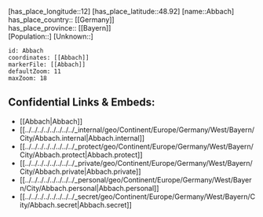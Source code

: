 ﻿---
location: [48.92,12] 
mapzoom: [7,12] 
mapmarker: city 
type: City
tags:
- geo/City


SpocWebEntityId: 28641
isDeleted: false
confidential: public

---
[has_place_longitude::12] 
[has_place_latitude::48.92] 
[name::Abbach] 
has_place_country:: [[Germany]]  
has_place_province:: [[Bayern]]  
[Population::] 
[Unknown::] 


```leaflet
id: Abbach
coordinates: [[Abbach]] 
markerFile: [[Abbach]] 
defaultZoom: 11 
maxZoom: 18
```


## Confidential Links & Embeds: 
- [[Abbach|Abbach]]  
- [[../../../../../../../../_internal/geo/Continent/Europe/Germany/West/Bayern/City/Abbach.internal|Abbach.internal]] 
- [[../../../../../../../../_protect/geo/Continent/Europe/Germany/West/Bayern/City/Abbach.protect|Abbach.protect]] 
- [[../../../../../../../../_private/geo/Continent/Europe/Germany/West/Bayern/City/Abbach.private|Abbach.private]] 
- [[../../../../../../../../_personal/geo/Continent/Europe/Germany/West/Bayern/City/Abbach.personal|Abbach.personal]] 
- [[../../../../../../../../_secret/geo/Continent/Europe/Germany/West/Bayern/City/Abbach.secret|Abbach.secret]] 
